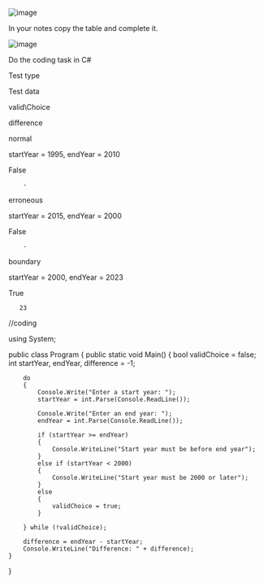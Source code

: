 ![image](https://github.com/MrAStone/StartEndCodeFixingTask/assets/60425249/d34dad5e-a403-4d6e-863f-2d3ebcd4b873)

In your notes copy the table and complete it.

![image](https://github.com/MrAStone/StartEndCodeFixingTask/assets/60425249/2c96d63f-1681-4b62-b50b-48fb68eba186)

Do the coding task in C#



Test type 

Test data 

valid\Choice 

difference 

normal 

startYear = 1995, endYear = 2010 

False 

        - 

erroneous 

startYear = 2015, endYear = 2000 

False  

        - 

boundary 

startYear = 2000, endYear = 2023 

True  

       23 





//coding


using System;
					
public class Program
{
	public static void Main()
	{
		bool validChoice = false;
        int startYear, endYear, difference = -1;

        do
        {
            Console.Write("Enter a start year: ");
            startYear = int.Parse(Console.ReadLine());

            Console.Write("Enter an end year: ");
            endYear = int.Parse(Console.ReadLine());

            if (startYear >= endYear)
            {
                Console.WriteLine("Start year must be before end year");
            }
            else if (startYear < 2000)
            {
                Console.WriteLine("Start year must be 2000 or later");
            }
            else
            {
                validChoice = true;
            }

        } while (!validChoice);

        difference = endYear - startYear;
        Console.WriteLine("Difference: " + difference);
    }	
	
}
